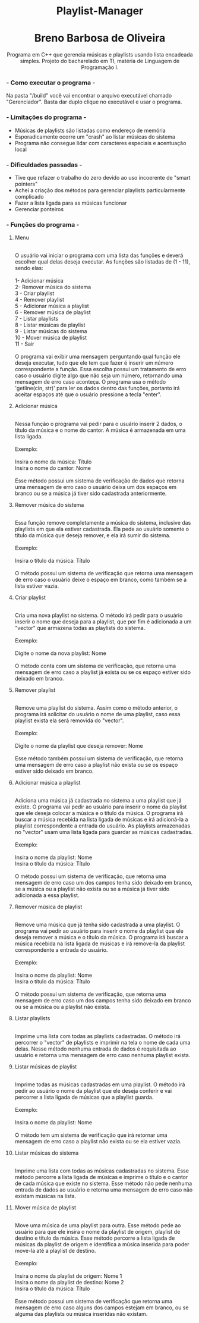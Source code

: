 <h1 align="center"> Playlist-Manager </h1>

<h1 align="center"> Breno Barbosa de Oliveira </h1>

<p align="center"> Programa em C++ que gerencia músicas e playlists usando lista encadeada simples. Projeto do bacharelado em TI, matéria de Linguagem de Programação I.</p>

<h3> - Como executar o programa - </h3>

<P> Na pasta "/build" você vai encontrar o arquivo executável chamado "Gerenciador". Basta dar duplo clique no executável e usar o programa. </p>

<h3> - Limitações do programa - </h3>

<ul>

<li> Músicas de playlists são listadas como endereço de memória </li>
<li> Esporadicamente ocorre um "crash" ao listar músicas do sistema </li>
<li> Programa não consegue lidar com caracteres especiais e acentuação local </li>

</ul>

<h3> - Dificuldades passadas - </h3>

<ul>

<li> Tive que refazer o trabalho do zero devido ao uso incoerente de "smart pointers" </li>
<li> Achei a criação dos métodos para gerenciar playlists particularmente complicado </li>
<li> Fazer a lista ligada para as músicas funcionar </li>
<li> Gerenciar ponteiros </li>

</ul>

<h3> - Funções do programa - </h3>

<ol>

<li> Menu </li>
<br>

<p> O usuário vai iniciar o programa com uma lista das funções e deverá escolher qual delas
deseja executar. As funções são listadas de (1 - 11), sendo elas: <br><br>1- Adicionar música<br>2- Remover música do sistema<br>3 - Criar playlist<br>4 - Remover playlist<br>5 - Adicionar música a playlist<br>6 - Remover música de playlist<br>7 - Listar playlists<br>8 - Listar músicas de playlist<br>9 - Listar músicas do sistema<br>10 - Mover música de playlist<br>11 - Sair<br><br> O programa vai exibir uma mensagem perguntando qual função ele deseja executar, tudo que ele tem que fazer é inserir um número correspondente a função. Essa escolha possui um tratamento de erro caso o usuário digite algo que não seja um número, retornando uma mensagem de erro caso aconteça. O programa usa o método 'getline(cin, str)' para ler os dados dentro das funções, portanto irá aceitar espaços até que o usuário pressione a tecla "enter".</p>

<li> Adicionar música </li>
<br>

<p>Nessa função o programa vai pedir para o usuário inserir 2 dados, o título da música e o nome do cantor. A música é armazenada em uma lista ligada.<br><br>Exemplo:<br><br>Insira o nome da música: Título<br>Insira o nome do cantor: Nome<br><br>Esse método possui um sistema de verificação de dados que retorna uma mensagem de erro caso o usuário deixa um dos espaços em branco ou se a música já tiver sido cadastrada anteriormente.</p>

<li> Remover música do sistema</li>
<br>

<p>Essa função remove completamente a música do sistema, inclusive das playlists em que ela estiver cadastrada. Ela pede ao usuário somente o título da música que deseja remover, e ela irá sumir do sistema.<br><br>Exemplo:<br><br> Insira o título da música: Título<br><br>O método possui um sistema de verificação que retorna uma mensagem de erro caso o usuário deixe o espaço em branco, como também se a lista estiver vazia.</p>

<li>Criar playlist</li>
<br>

<p>Cria uma nova playlist no sistema. O método irá pedir para o usuário inserir o nome que deseja para a playlist, que por fim é adicionada a um "vector" que armazena todas as playlists do sistema.<br><br>Exemplo:<br><br>Digite o nome da nova playlist: Nome<br><br>O método conta com um sistema de verificação, que retorna uma mensagem de erro caso a playlist já exista ou se os espaço estiver sido deixado em branco.</p>

<li> Remover playlist </li>
<br>

<p>Remove uma playlist do sistema. Assim como o método anterior, o programa irá solicitar do usuário o nome de uma playlist, caso essa playlist exista ela será removida do "vector".<br><br>Exemplo:<br><br>Digite o nome da playlist que deseja remover: Nome<br><br>Esse método também possui um sistema de verificação, que retorna uma mensagem de erro caso a playlist não exista ou se os espaço estiver sido deixado em branco.</p>

<li> Adicionar música a playlist </li>
<br>

<p>Adiciona uma música já cadastrada no sistema a uma playlist que já existe. O programa vai pedir ao usuário para inserir o nome da playlist que ele deseja colocar a música e o título da música. O programa irá buscar a música recebida na lista ligada de músicas e irá adicioná-la a playlist correspondente a entrada do usuário. As playlists armazenadas no "vector" usam uma lista ligada para guardar as músicas cadastradas.<br><br>Exemplo:<br><br>Insira o nome da playlist: Nome<br>Insira o título da música: Título<br><br>O método possui um sistema de verificação, que retorna uma mensagem de erro caso um dos campos tenha sido deixado em branco, se a música ou a playlist não exista ou se a música já tiver sido adicionada a essa playlist.</p>

<li> Remover música de playlist </li>
<br>

<p>Remove uma música que já tenha sido cadastrada a uma playlist. O programa vai pedir ao usuário para inserir o nome da playlist que ele deseja remover a música e o título da música. O programa irá buscar a música recebida na lista ligada de músicas e irá remove-la da playlist correspondente a entrada do usuário.<br><br>Exemplo:<br><br>Insira o nome da playlist: Nome<br>Insira o título da música: Título<br><br>O método possui um sistema de verificação, que retorna uma mensagem de erro caso um dos campos tenha sido deixado em branco ou se a música ou a playlist não exista. </p>

<li> Listar playlists </li>
<br>

<p>Imprime uma lista com todas as playlists cadastradas. O método irá percorrer o "vector" de playlists e imprimir na tela o nome de cada uma delas. Nesse método nenhuma entrada de dados é requisitada ao usuário e retorna uma mensagem de erro caso nenhuma playlist exista.</p>

<li> Listar músicas de playlist </li>
<br>

<p>Imprime todas as músicas cadastradas em uma playlist. O método irá pedir ao usuário o nome da playlist que ele deseja conferir e vai percorrer a lista ligada de músicas que a playlist guarda.<br><br>Exemplo:<br><br>Insira o nome da playlist: Nome<br><br>O método tem um sistema de verificação que irá retornar uma mensagem de erro caso a playlist não exista ou se ela estiver vazia.</p>

<li> Listar músicas do sistema </li>
<br>

<p>Imprime uma lista com todas as músicas cadastradas no sistema. Esse método percorre a lista ligada de músicas e imprime o título e o cantor de cada música que existe no sistema. Esse método não pede nenhuma entrada de dados ao usuário e retorna uma mensagem de erro caso não existam músicas na lista.</p>

<li> Mover música de playlist </li>
<br>

<p>Move uma música de uma playlist para outra. Esse método pede ao usuário para que ele insira o nome da playlist de origem, playlist de destino e título da música. Esse método percorre a lista ligada de músicas da playlist de origem e identifica a música inserida para poder move-la até a playlist de destino.<br><br>Exemplo:<br><br>Insira o nome da playlist de origem: Nome 1<br>Insira o nome da playlist de destino: Nome 2<br>Insira o título da música: Título<br><br>Esse método possui um sistema de verificação que retorna uma mensagem de erro caso alguns dos campos estejam em branco, ou se alguma das playlists ou música inseridas não existam.</p>

</ol>
